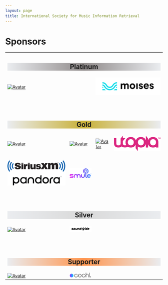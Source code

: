```yaml
---
layout: page
title: International Society for Music Information Retrieval
---
```

<h1>Sponsors</h1>
<table class="customtable2 sponsorblock">
    <tr>
        <td class="sponsorsection" colspan="4" style="text-align:center;">
            <h2 class="sponsorheadV2" style="background-color:#8f8a8a; background-image: linear-gradient(to right, #eaecef, #8f8a8a, #eaecef);">Platinum</h2>
        </td>
    </tr>
    <tr>
        <td class="sponsorsection" colspan="2">
            <a href="https://research.atspotify.com/" target="_blank"><img src="/assets/sponsors/Spotify-logo.png" alt="Avatar" class="platinum-wrapper"></a>
        </td>
        <td class="sponsorsection" colspan="2">
            <a href="https://moises.ai/" target="_blank"><img src="/assets/sponsors/Moises_logo.png" alt="Avatar" class="platinum-wrapper"></a>
        </td>
    </tr>
    <tr>
       <td>&nbsp;</td>
    </tr>
    <tr>
       <td>&nbsp;</td>
    </tr>
    <tr>
        <td class="sponsorsection" colspan="4" style="text-align:center;">
            <h2 class="sponsorheadV2" style="background-color:#c8b037; background-image: linear-gradient(to right, #eaecef, #c8b037, #eaecef);">Gold</h2>
        </td>
    </tr>
    <tr>
        <td class="sponsorsection">
            <a href="https://indsca.web.app/about" target="_blank"><img src="/assets/sponsors/IndSCA-logo.png" alt="Avatar" class="small-gold-wrapper"></a>
        </td>
        <td class="sponsorsection">
            <a href="https://www.adobe.com" target="_blank"><img src="/assets/sponsors/Adobe-logo.png" alt="Avatar" class="gold-wrapper"></a>
        </td>
        <td class="sponsorsection">
            <a href="https://deezer.com" target="_blank"><img src="/assets/sponsors/deezer_logo.png" alt="Avatar" class="gold-wrapper"></a>
        </td>
        <td class="sponsorsection">
            <a href="https://utopiamusic.com/" target="_blank"><img src="/assets/sponsors/Utopia-Logo.png" alt="Avatar" class="gold-wrapper"></a>
        </td>
    </tr>
    <tr>
       <td>&nbsp;</td>
    </tr>
    <tr>
        <td class="sponsorsection">
            <a href="https://www.siriusxm.com/pandora" target="_blank"><img src="/assets/sponsors/SiriusPandora_logo.png" alt="Avatar" class="gold-wrapper"></a>
        </td>
        <td class="sponsorsection">
            <a href="https://www.smule.com" target="_blank"><img src="/assets/sponsors/smule_logo.png" alt="Avatar" class="gold-wrapper"></a>
        </td>
    </tr>
    <tr>
       <td>&nbsp;</td>
    </tr>
    <tr>
       <td>&nbsp;</td>
    </tr>
    <tr>
        <td class="sponsorsection" colspan="4" style="text-align:center;">
            <h2 class="sponsorheadV2" style="background-color:#d9d9d9; background-image: linear-gradient(to right, #eaecef, #d9d9d9, #eaecef);">Silver</h2>
        </td>
    </tr>
    <tr>
        <td class="sponsorsection">
            <a href="https://www.steinberg.net/" target="_blank"><img src="/assets/sponsors/Steinberg-logo.png" alt="Avatar" class="silver-wrapper"></a>
        </td>
        <td class="sponsorsection">
            <a href="https://www.izotope.com/" target="_blank"><img src="/assets/sponsors/Soundwide-logo.png" alt="Avatar" class="silver-wrapper"></a>
        </td>
    </tr>
    <tr>
       <td>&nbsp;</td>
    </tr>
    <tr>
       <td>&nbsp;</td>
    </tr>
    <tr>
        <td class="sponsorsection" colspan="4" style="text-align:center;">
            <h2 class="sponsorheadV2" style="background-color:#ff944d; background-image: linear-gradient(to right, #eaecef, #ff944d, #eaecef);">Supporter</h2>
        </td>
    </tr>
    <tr>
        <td class="sponsorsection">
            <a href="https://www.acrcloud.com/" target="_blank"><img src="/assets/sponsors/ACRCloud-logo.png" alt="Avatar" class="supporter-wrapper"></a>
        </td>
        <td class="sponsorsection">
            <a href="https://www.cochl.ai/" target="_blank"><img src="/assets/sponsors/cochl_logo.png" alt="Avatar" class="supporter-wrapper"></a>
        </td>
    </tr>
</table>
<br><br>
